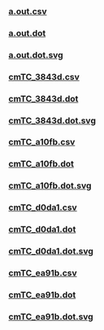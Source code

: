 ### [a.out.csv](a.out.csv)
### [a.out.dot](a.out.dot)
### [a.out.dot.svg](a.out.dot.svg)
### [cmTC_3843d.csv](cmTC_3843d.csv)
### [cmTC_3843d.dot](cmTC_3843d.dot)
### [cmTC_3843d.dot.svg](cmTC_3843d.dot.svg)
### [cmTC_a10fb.csv](cmTC_a10fb.csv)
### [cmTC_a10fb.dot](cmTC_a10fb.dot)
### [cmTC_a10fb.dot.svg](cmTC_a10fb.dot.svg)
### [cmTC_d0da1.csv](cmTC_d0da1.csv)
### [cmTC_d0da1.dot](cmTC_d0da1.dot)
### [cmTC_d0da1.dot.svg](cmTC_d0da1.dot.svg)
### [cmTC_ea91b.csv](cmTC_ea91b.csv)
### [cmTC_ea91b.dot](cmTC_ea91b.dot)
### [cmTC_ea91b.dot.svg](cmTC_ea91b.dot.svg)
